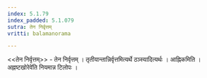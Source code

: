 ```yaml
---
index: 5.1.79
index_padded: 5.1.079
sutra: तेन निर्वृत्तम्
vritti: balamanorama

---
```

<<तेन निर्वृत्तम्>> - तेन निर्वृत्तम् । तृतीयान्तान्निर्वृत्तमित्यर्थे ठञ्स्यादित्यर्थः । आह्निकमिति ।अह्नष्टखोरेवे॑ति नियमान्न टिलोपः । 